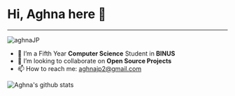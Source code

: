 # Hi, Aghna here 👋
---

<p align="left"> <img src="https://komarev.com/ghpvc/?username=aghnaJP" alt="aghnaJP" /></p>

- 🌱 I’m a Fifth Year <b>Computer Science</b> Student in <b>BINUS</b>
- 👯 I’m looking to collaborate on <b>Open Source Projects</b>
- 📫 How to reach me: aghnajp2@gmail.com


![Aghna's github stats](https://github-readme-stats.vercel.app/api?username=aghnaJP&show_icons=true&hide=["prs","issues","contribs"])